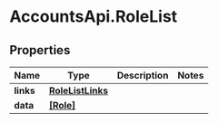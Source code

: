 # AccountsApi.RoleList

## Properties
Name | Type | Description | Notes
------------ | ------------- | ------------- | -------------
**links** | [**RoleListLinks**](RoleListLinks.md) |  | 
**data** | [**[Role]**](Role.md) |  | 
